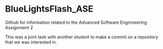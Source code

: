 # BlueLightsFlash_ASE

Github for information related to the Advanced Software Enginneering Assignment 2

This was a joint task with another student to make a commit on a repository that we was interested in.
